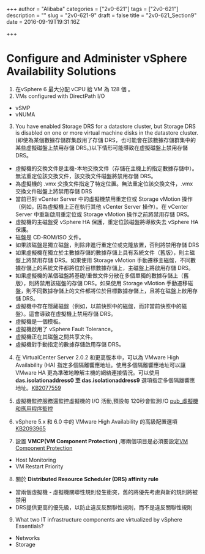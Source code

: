 +++
author = "Alibaba"
categories = ["2v0-621"]
tags = ["2v0-621"]
description = ""
slug = "2v0-621-9"
draft = false
title = "2v0-621_Section9"
date = 2016-09-19T19:31:16Z

+++

# Configure and Administer vSphere Availability Solutions
1. 在vSphere 6 最大分配 vCPU 給 VM 為 128 個 。
2. VMs configured with DirectPath I/O 
 - vSMP 
 - vNUMA

3. You have enabled Storage DRS for a datastore cluster, but Storage DRS is disabled on one or more virtual machine disks in the datastore cluster.(即使為某個數據存儲群集啟用了存儲 DRS，也可能會在該數據存儲群集中的某些虛擬磁盤上禁用存儲 DRS。)以下情形可能導致在虛擬磁盤上禁用存儲 DRS。

 - 虛擬機的交換文件是主機-本地交換文件（存儲在主機上的指定數據存儲中）。無法重定位該交換文件，該交換文件磁盤將禁用存儲 DRS。
 - 為虛擬機的 .vmx 交換文件指定了特定位置。無法重定位該交換文件，.vmx 交換文件磁盤上將禁用存儲 DRS
 - 當前已對 vCenter Server 中的虛擬機禁用重定位或 Storage vMotion 操作（例如，因為虛擬機上正在執行其他 vCenter Server 操作）。在 vCenter Server 中重新啟用重定位或 Storage vMotion 操作之前將禁用存儲 DRS。
 - 虛擬機的主磁盤受 vSphere HA 保護，重定位該磁盤將導致失去 vSphere HA 保護。
 - 磁盤是 CD-ROM/ISO 文件。
 - 如果該磁盤是獨立磁盤，則除非進行重定位或克隆放置，否則將禁用存儲 DRS
 - 如果虛擬機在獨立於主數據存儲的數據存儲上具有系統文件（舊版），則主磁盤上將禁用存儲 DRS。如果使用 Storage vMotion 手動遷移主磁盤，不同數據存儲上的系統文件都將位於目標數據存儲上，主磁盤上將啟用存儲 DRS。
 - 如果虛擬機的某個磁盤將基礎/重做文件分散在多個單獨的數據存儲上（舊版），則將禁用該磁盤的存儲 DRS。如果使用 Storage vMotion 手動遷移磁盤，則不同數據存儲上的文件都將位於目標數據存儲上，且將在磁盤上啟用存儲 DRS。
 - 虛擬機中存在隱藏磁盤（例如，以前快照中的磁盤，而非當前快照中的磁盤）。這會導致在虛擬機上禁用存儲 DRS。
 - 虛擬機是一個模板。
 - 虛擬機啟用了 vSphere Fault Tolerance。
 - 虛擬機正在其磁盤之間共享文件。
 - 虛擬機對手動指定的數據存儲啟用存儲 DRS。
4. 在 VirtualCenter Server 2.0.2 和更高版本中，可以為 VMware High Availability (HA) 指定多個隔離響應地址。使用多個隔離響應地址可以讓 VMware HA 更為準確地瞭解主機的網絡連接情況。可以使用 **das.isolationaddress0 至 das.isolationaddress9** 選項指定多個隔離響應地址。[KB2077559](https://kb.vmware.com/selfservice/search.do?cmd=displayKC&docType=kc&docTypeID=DT_KB_1_1&externalId=2077559)

5. 虛擬機監控服務還監控虛擬機的 I/O 活動,預設每 120秒會監測I/O [pub_虛擬機和應用程序監控](https://pubs.vmware.com/vsphere-50/index.jsp#com.vmware.vsphere.avail.doc_50/GUID-62B80D7A-C764-40CB-AE59-752DA6AD78E7.html)

6. vSphere 5.x 和 6.0 中的 VMware High Availability 的高級配置選項[KB2093965](https://kb.vmware.com/selfservice/microsites/search.do?language=en_US&cmd=displayKC&externalId=2093965)

7. 設置 **VMCP(VM Component Protection)** ,哪兩個項目是必須要設定[VM Component Protection](http://pubs.vmware.com/vsphere-60/index.jsp?topic=%2Fcom.vmware.vsphere.avail.doc%2FGUID-F01F7EB8-FF9D-45E2-A093-5F56A788D027.html)
 - Host Monitoring
 - VM Restart Priority 

8. 關於 **Distributed Resource Scheduler (DRS) affinity rule**
 - 當兩個虛擬機 - 虛擬機關聯性規則發生衝突，舊的將優先考慮與新的規則將被禁用
 - DRS提供更高的優先級，以防止違反反關聯性規則，而不是違反關聯性規則

9. What two IT infrastructure components are virtualized by vSphere Essentials?
  - Networks
  - Storage